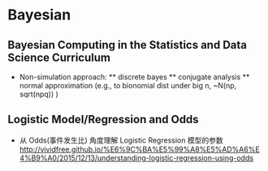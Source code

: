 # Bayesian

## Bayesian Computing in the Statistics and Data Science Curriculum

* Non-simulation approach: 
** discrete bayes
** conjugate analysis
** normal approximation (e.g., to bionomial dist under big n, ~N(np, sqrt(npq)) )

## Logistic Model/Regression and Odds

* 从 Odds(事件发生比) 角度理解 Logistic Regression 模型的参数 http://vividfree.github.io/%E6%9C%BA%E5%99%A8%E5%AD%A6%E4%B9%A0/2015/12/13/understanding-logistic-regression-using-odds

